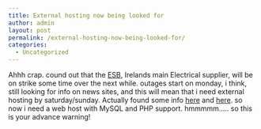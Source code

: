 ```yaml
---
title: External hosting now being looked for
author: admin
layout: post
permalink: /external-hosting-now-being-looked-for/
categories:
  - Uncategorized
---
```

Ahhh crap. cound out that the [ESB][1], Irelands main Electrical supplier, will be on strike some time over the next while. outages start on monday, i think, still looking for info on news sites, and this will mean that i need external hosting by saturday/sunday. Actually found some info [here][2] and [here][3]. so now i need a web host with MySQL and PHP support. hmmmmm&#8230;.. so this is your advance warning!

 [1]: http://www.esb.ie
 [2]: http://www.rte.ie/news/2004/0708/esb.html
 [3]: http://www.rte.ie/news/2004/0706/esb
